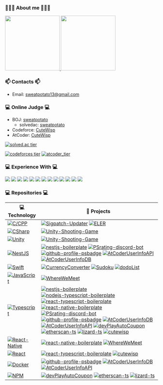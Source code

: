 ### 👨🏻‍💻 About me 👨🏻‍💻

<a href="https://github.com/sweatpotato13">
  <img height="180em" src="https://github-readme-stats.vercel.app/api?username=sweatpotato13&theme=buefy&show_icons=true&theme=dark" />
  <img height="180em" src="https://github-readme-stats.vercel.app/api/top-langs/?username=sweatpotato13&theme=buefy&layout=compact&theme=dark" />
</a>

### 📫 Contacts 📫

* Email: sweatpotato13@gmail.com

### 💻 Online Judge 💻

* BOJ: [sweatpotato](https://www.acmicpc.net/user/sweatpotato)
  * solvedac: [sweatpotato](https://solved.ac/profile/sweatpotato)
* Codeforce: [CuteWisp](https://codeforces.com/profile/CuteWisp)
* AtCoder: [CuteWisp](https://atcoder.jp/users/CuteWisp)

  
[![solved.ac tier](http://mazassumnida.wtf/api/v2/generate_badge?boj=sweatpotato)](https://solved.ac/sweatpotato)

[![codeforces tier](https://api.cutewisp.com/cf/CuteWisp)](https://codeforces.com/profile/CuteWisp) [![atcoder_tier](https://api.cutewisp.com/ac/CuteWisp)](https://atcoder.jp/users/CuteWisp)

### 💻 Experience With 💻
<img src="https://img.shields.io/badge/C-A8B9CC?style=flat-square&logo=C&logoColor=white"/></a> 
<img src="https://img.shields.io/badge/C++-00599C?style=flat-square&logo=C%2B%2B&logoColor=white"/></a> 
<img src="https://img.shields.io/badge/CSharp-239120?style=flat-square&logo=CSharp&logoColor=white"/></a> 
<img src="https://img.shields.io/badge/JavaScript-F7DF1E?style=flat-square&logo=JavaScript&logoColor=white"/></a> 
<img src="https://img.shields.io/badge/TypeScript-3178C6?style=flat-square&logo=TypeScript&logoColor=white"/></a> 
<img src="https://img.shields.io/badge/Nestjs-E0234E?style=flat-square&logo=Nestjs&logoColor=white"/></a> 
<img src="https://img.shields.io/badge/Nodejs-339933?style=flat-square&logo=Node.js&logoColor=white"/></a> 
<img src="https://img.shields.io/badge/Docker-2496ED?style=flat-square&logo=Docker&logoColor=white"/></a> 
<img src="https://img.shields.io/badge/Kubernetes-326CE5?style=flat-square&logo=Kubernetes&logoColor=white"/></a> 
<img src="https://img.shields.io/badge/React-61DAFB?style=flat-square&logo=React&logoColor=white"/></a> 
<img src="https://img.shields.io/badge/React-Native-3178C6?style=flat-square&logo=React&logoColor=white"/></a>
<img src="https://img.shields.io/badge/Swift-FA7343?style=flat-square&logo=Swift&logoColor=white"/></a> 
<img src="https://img.shields.io/badge/Nginx-009639?style=flat-square&logo=Nginx&logoColor=white"/></a> 

### 💻 Repositories 💻
<!-- START OF PROFILE STACK, DO NOT REMOVE -->
| 💻 **Technology** | 🚀 **Projects** |
| - | - |
| [![C/CPP](https://img.shields.io/static/v1?label=&message=C/CPP&color=00599C&logo=c%2B%2B&logoColor=FFFFFF)](https://www.cplusplus.com/) | [![Sigpatch-Updater](https://img.shields.io/static/v1?label=&message=Sigpatch-Updater&color=000605&logo=github&logoColor=FFFFFF&labelColor=000605)](https://github.com/sweatpotato13/Sigpatch-Updater) [![ELER](https://img.shields.io/static/v1?label=&message=ELER&color=000605&logo=github&logoColor=FFFFFF&labelColor=000605)](https://github.com/sweatpotato13/ELER) |
| [![CSharp](https://img.shields.io/static/v1?label=&message=CSharp&color=23911F&logo=c%23&logoColor=FFFFFF)](https://docs.microsoft.com/ko-kr/dotnet/csharp/) | [![Unity-Shooting-Game](https://img.shields.io/static/v1?label=&message=Unity-Shooting-Game&color=000605&logo=github&logoColor=FFFFFF&labelColor=000605)](https://github.com/sweatpotato13/Unity-Shooting-Game) |
| [![Unity](https://img.shields.io/static/v1?label=&message=Unity&color=0A0A0A&logo=unity&logoColor=FFFFFF)](https://unity.com/) | [![Unity-Shooting-Game](https://img.shields.io/static/v1?label=&message=Unity-Shooting-Game&color=000605&logo=github&logoColor=FFFFFF&labelColor=000605)](https://github.com/sweatpotato13/Unity-Shooting-Game) |
| [![NestJS](https://img.shields.io/static/v1?label=&message=NestJS&color=E0234E&logo=nestjs&logoColor=FFFFFF)](https://nestjs.com/) | [![nestjs-boilerplate](https://img.shields.io/static/v1?label=&message=nestjs-boilerplate&color=000605&logo=github&logoColor=FFFFFF&labelColor=000605)](https://github.com/sweatpotato13/nestjs-boilerplate) [![PSrating-discord-bot](https://img.shields.io/static/v1?label=&message=PSrating-discord-bot&color=000605&logo=github&logoColor=FFFFFF&labelColor=000605)](https://github.com/sweatpotato13/PSrating-discord-bot) [![github-profile-psbadge](https://img.shields.io/static/v1?label=&message=github-profile-psbadge&color=000605&logo=github&logoColor=FFFFFF&labelColor=000605)](https://github.com/sweatpotato13/github-profile-psbadge) [![AtCoderUserInfoAPI](https://img.shields.io/static/v1?label=&message=AtCoderUserInfoAPI&color=000605&logo=github&logoColor=FFFFFF&labelColor=000605)](https://github.com/sweatpotato13/AtCoderUserInfoAPI) [![AtCoderUserInfoDB](https://img.shields.io/static/v1?label=&message=AtCoderUserInfoDB&color=000605&logo=github&logoColor=FFFFFF&labelColor=000605)](https://github.com/sweatpotato13/AtCoderUserInfoDB) |
| [![Swift](https://img.shields.io/static/v1?label=&message=Swift&color=E45530&logo=swift&logoColor=FFFFFF)](https://swift.org/) | [![CurrencyConverter](https://img.shields.io/static/v1?label=&message=CurrencyConverter&color=000605&logo=github&logoColor=FFFFFF&labelColor=000605)](https://github.com/sweatpotato13/CurrencyConverter) [![Sudoku](https://img.shields.io/static/v1?label=&message=Sudoku&color=000605&logo=github&logoColor=FFFFFF&labelColor=000605)](https://github.com/sweatpotato13/Sudoku) [![dodoList](https://img.shields.io/static/v1?label=&message=dodoList&color=000605&logo=github&logoColor=FFFFFF&labelColor=000605)](https://github.com/sweatpotato13/dodoList) |
| [![JavaScript](https://img.shields.io/static/v1?label=&message=JavaScript&color=F1E05A&logo=javascript&logoColor=FFFFFF)](https://www.javascript.com/) | [![WhereWeMeet](https://img.shields.io/static/v1?label=&message=WhereWeMeet&color=000605&logo=github&logoColor=FFFFFF&labelColor=000605)](https://github.com/sweatpotato13/WhereWeMeet) |
| [![Typescript](https://img.shields.io/static/v1?label=&message=Typescript&color=3178C6&logo=typescript&logoColor=FFFFFF)](https://www.typescriptlang.org/) | [![nestjs-boilerplate](https://img.shields.io/static/v1?label=&message=nestjs-boilerplate&color=000605&logo=github&logoColor=FFFFFF&labelColor=000605)](https://github.com/sweatpotato13/nestjs-boilerplate) [![nodejs-typescript-boilerplate](https://img.shields.io/static/v1?label=&message=nodejs-typescript-boilerplate&color=000605&logo=github&logoColor=FFFFFF&labelColor=000605)](https://github.com/sweatpotato13/nodejs-typescript-boilerplate) [![react-typescript-boilerplate](https://img.shields.io/static/v1?label=&message=react-typescript-boilerplate&color=000605&logo=github&logoColor=FFFFFF&labelColor=000605)](https://github.com/sweatpotato13/react-typescript-boilerplate) [![react-native-boilerplate](https://img.shields.io/static/v1?label=&message=react-native-boilerplate&color=000605&logo=github&logoColor=FFFFFF&labelColor=000605)](https://github.com/sweatpotato13/react-native-boilerplate) [![PSrating-discord-bot](https://img.shields.io/static/v1?label=&message=PSrating-discord-bot&color=000605&logo=github&logoColor=FFFFFF&labelColor=000605)](https://github.com/sweatpotato13/PSrating-discord-bot) [![github-profile-psbadge](https://img.shields.io/static/v1?label=&message=github-profile-psbadge&color=000605&logo=github&logoColor=FFFFFF&labelColor=000605)](https://github.com/sweatpotato13/github-profile-psbadge) [![AtCoderUserInfoDB](https://img.shields.io/static/v1?label=&message=AtCoderUserInfoDB&color=000605&logo=github&logoColor=FFFFFF&labelColor=000605)](https://github.com/sweatpotato13/AtCoderUserInfoDB) [![AtCoderUserInfoAPI](https://img.shields.io/static/v1?label=&message=AtCoderUserInfoAPI&color=000605&logo=github&logoColor=FFFFFF&labelColor=000605)](https://github.com/sweatpotato13/AtCoderUserInfoAPI) [![devPlayAutoCoupon](https://img.shields.io/static/v1?label=&message=devPlayAutoCoupon&color=000605&logo=github&logoColor=FFFFFF&labelColor=000605)](https://github.com/sweatpotato13/devPlayAutoCoupon) [![etherscan-ts](https://img.shields.io/static/v1?label=&message=etherscan-ts&color=000605&logo=github&logoColor=FFFFFF&labelColor=000605)](https://github.com/sweatpotato13/etherscan-ts) [![lizard-ts](https://img.shields.io/static/v1?label=&message=lizard-ts&color=000605&logo=github&logoColor=FFFFFF&labelColor=000605)](https://github.com/sweatpotato13/lizard-ts) [![cutewisp](https://img.shields.io/static/v1?label=&message=cutewisp&color=000605&logo=github&logoColor=FFFFFF&labelColor=000605)](https://github.com/sweatpotato13/cutewisp) |
| [![React-Native](https://img.shields.io/static/v1?label=&message=React-Native&color=61DAFB&logo=react&logoColor=FFFFFF)](https://reactnative.dev/) | [![react-native-boilerplate](https://img.shields.io/static/v1?label=&message=react-native-boilerplate&color=000605&logo=github&logoColor=FFFFFF&labelColor=000605)](https://github.com/sweatpotato13/react-native-boilerplate) [![WhereWeMeet](https://img.shields.io/static/v1?label=&message=WhereWeMeet&color=000605&logo=github&logoColor=FFFFFF&labelColor=000605)](https://github.com/sweatpotato13/WhereWeMeet) |
| [![React](https://img.shields.io/static/v1?label=&message=React&color=61DAFB&logo=react&logoColor=FFFFFF)](https://ko.reactjs.org/) | [![react-typescript-boilerplate](https://img.shields.io/static/v1?label=&message=react-typescript-boilerplate&color=000605&logo=github&logoColor=FFFFFF&labelColor=000605)](https://github.com/sweatpotato13/react-typescript-boilerplate) [![cutewisp](https://img.shields.io/static/v1?label=&message=cutewisp&color=000605&logo=github&logoColor=FFFFFF&labelColor=000605)](https://github.com/sweatpotato13/cutewisp) |
| [![Docker](https://img.shields.io/static/v1?label=&message=Docker&color=4FA1EF&logo=docker&logoColor=FFFFFF)](https://www.docker.com/) | [![github-profile-psbadge](https://img.shields.io/static/v1?label=&message=github-profile-psbadge&color=000605&logo=github&logoColor=FFFFFF&labelColor=000605)](https://github.com/sweatpotato13/github-profile-psbadge) [![AtCoderUserInfoDB](https://img.shields.io/static/v1?label=&message=AtCoderUserInfoDB&color=000605&logo=github&logoColor=FFFFFF&labelColor=000605)](https://github.com/sweatpotato13/AtCoderUserInfoDB) [![AtCoderUserInfoAPI](https://img.shields.io/static/v1?label=&message=AtCoderUserInfoAPI&color=000605&logo=github&logoColor=FFFFFF&labelColor=000605)](https://github.com/sweatpotato13/AtCoderUserInfoAPI) |
| [![NPM](https://img.shields.io/static/v1?label=&message=NPM&color=CB3837&logo=npm&logoColor=FFFFFF)](https://www.npmjs.com/) | [![devPlayAutoCoupon](https://img.shields.io/static/v1?label=&message=devPlayAutoCoupon&color=000605&logo=github&logoColor=FFFFFF&labelColor=000605)](https://github.com/sweatpotato13/devPlayAutoCoupon) [![etherscan-ts](https://img.shields.io/static/v1?label=&message=etherscan-ts&color=000605&logo=github&logoColor=FFFFFF&labelColor=000605)](https://github.com/sweatpotato13/etherscan-ts) [![lizard-ts](https://img.shields.io/static/v1?label=&message=lizard-ts&color=000605&logo=github&logoColor=FFFFFF&labelColor=000605)](https://github.com/sweatpotato13/lizard-ts) |